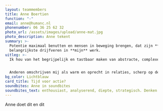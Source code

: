 ```yaml
---
layout: teammembers
title: Anne Boertien
function: "-"
email: anne@humanc.nl
phonenumber: 06 36 25 62 32
photo_url: /assets/images/upload/anne-mat.jpg
photo_description: Anne tekent
summary: >-
  Potentie maximaal benutten en mensen in beweging brengen, dat zijn **mijn**
  belangrijkste drijfveren in **mijn** werk.
uitleg: >-
  Ik hou van het begrijpelijk en tastbaar maken van abstracte, complexe zaken. Visueel, door middel van zakelijk tekenen. Met een goed gesprek en focus op de volledige mens. En oplossingsgericht, vanuit het doel.


  Anderen omschrijven mij als warm en oprecht in relaties, scherp op de inhoud, en praktisch en creatief in de uitvoering.
bg_color: Lichtblauw
card_title: Tijd voor actie?
soundbites: Anne in soundbites
soundbites_text: enthousiast, analyserend, diepte, strategisch. Denken vs. voelen. Praktisch. Multitasker.
---
```


Anne doet dit en dit
